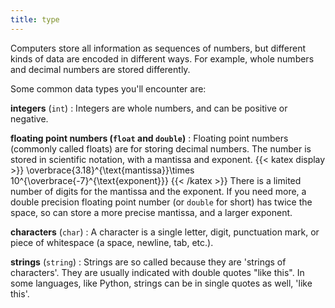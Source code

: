 ```yaml
---
title: type
---
```

Computers store all information as sequences of numbers, but different kinds of data are encoded in different ways.
For example, whole numbers and decimal numbers are stored differently.

Some common data types you'll encounter are:

**integers** (`int`)
: Integers are whole numbers, and can be positive or negative.

**floating point numbers (`float` and `double`)**
: Floating point numbers (commonly called floats) are for storing decimal numbers.
The number is stored in scientific notation, with a mantissa and exponent.
{{< katex display >}}
\overbrace{3.18}^{\text{mantissa}}\times 10^{\overbrace{-7}^{\text{exponent}}}
{{< /katex >}}
There is a limited number of digits for the mantissa and the exponent. If you need more, a double precision floating point number (or `double` for short) has twice the
space, so can store a more precise mantissa, and a larger exponent.

**characters** (`char`)
: A character is a single letter, digit, punctuation mark,
or piece of whitespace (a space, newline, tab, etc.).

**strings** (`string`)
: Strings are so called because they are 'strings of characters'.
They are usually indicated with double quotes "like this".
In some languages, like Python, strings can be in single quotes
as well, 'like this'.